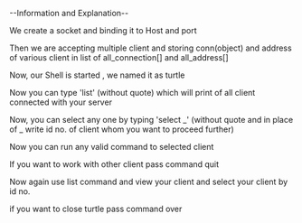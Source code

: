 --Information and Explanation--

We create a socket and binding it to Host and port

Then we are accepting multiple client and storing conn(object) and address of various client in list of all_connection[] and all_address[]

Now, our Shell is started , we named it as turtle

Now you can type 'list' (without quote) which will print of all client connected with your server

Now, you can select any one by typing 'select _' (without quote and in place of _ write id no. of client whom you want to proceed further)

Now you can run any valid command to selected client

If you want to work with other client pass command quit

Now again use list command and view your client and select your client by id no. 

if you want to close turtle pass command over
